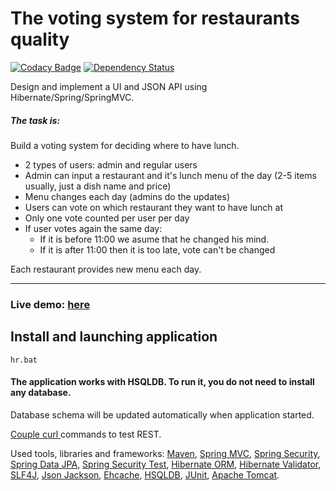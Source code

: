 # The voting system for restaurants quality 

[![Codacy Badge](https://api.codacy.com/project/badge/Grade/6949a1de2a5a4185ba09c5968e2d54cc)](https://www.codacy.com/app/Alexey-SimonovOrganization/votingSystem?utm_source=github.com&amp;utm_medium=referral&amp;utm_content=simonovAlexey/votingSystem&amp;utm_campaign=Badge_Grade)
[![Dependency Status](https://dependencyci.com/github/simonovAlexey/votingSystem/badge)](https://dependencyci.com/github/simonovAlexey/votingSystem)

Design and implement a UI and JSON API using Hibernate/Spring/SpringMVC.

##### The task is:

Build a voting system for deciding where to have lunch.

 * 2 types of users: admin and regular users
 * Admin can input a restaurant and it's lunch menu of the day (2-5 items usually, just a dish name and price)
 * Menu changes each day (admins do the updates)
 * Users can vote on which restaurant they want to have lunch at
 * Only one vote counted per user per day
 * If user votes again the same day:
    - If it is before 11:00 we asume that he changed his mind.
    - If it is after 11:00 then it is too late, vote can't be changed

Each restaurant provides new menu each day.

-----------------------------
### Live demo: <a href="https://voting-sys.herokuapp.com/">here</a>
## Install and launching application
`hr.bat`
#### The application works with HSQLDB. To run it, you do not need to install any database.

Database schema will be updated automatically when application started.

<a href="https://github.com/simonovAlexey/votingSystem/blob/master/config/curl.md">Couple curl </a> commands to test REST.

 Used tools, libraries and frameworks:
  <a href="http://maven.apache.org/">Maven</a>,
  <a href="http://docs.spring.io/spring/docs/current/spring-framework-reference/html/mvc.html">Spring MVC</a>,
  <a href="http://projects.spring.io/spring-security/">Spring Security</a>,
  <a href="http://projects.spring.io/spring-data-jpa/">Spring Data JPA</a>,
  <a href="http://spring.io/blog/2014/05/07/preview-spring-security-test-method-security">Spring Security Test</a>,
  <a href="http://hibernate.org/orm/">Hibernate ORM</a>,
  <a href="http://hibernate.org/validator/">Hibernate Validator</a>,
  <a href="http://www.slf4j.org/">SLF4J</a>,
  <a href="https://github.com/FasterXML/jackson">Json Jackson</a>,
  <a href="http://ehcache.org">Ehcache</a>,
  <a href="http://hsqldb.org//">HSQLDB</a>,
  <a href="http://junit.org/">JUnit</a>,
  <a href="http://tomcat.apache.org/">Apache Tomcat</a>.
